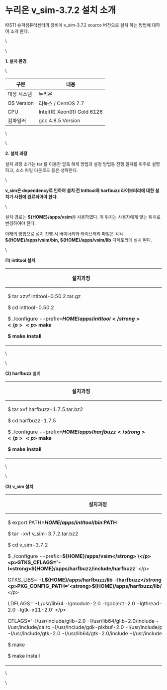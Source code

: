 # 누리온 v\_sim-3.7.2 설치 소개

KISTI 슈퍼컴퓨터센터의 장비에 v\_sim-3.7.2 source 버전으로 설치 하는 방법에 대하여 소개 한다.

\


\


**1. 설치 환경**

\


|   **구분**    | **내용**                     |
| ----------- | -------------------------- |
|  대상 시스템     | 누리온                        |
|  OS Version | 리눅스 / CentOS 7.7           |
|  CPU        | Intel(R) Xeon(R) Gold 6126 |
|  컴파일러       | gcc 4.8.5 Version          |

\


\


**2. 설치 과정**

&#x20;설치 과정 소개는 tar 를 이용한 압축 해제 방법과 설정 방법등 진행 절차를 위주로 설명하고, 소스 파일 다운로드 등은 생략한다.&#x20;

\


**v\_sim은 dependency로 인하여 설치 전 Intltool와 harfbuzz 라이브러리에 대한 설치가 사전에 완료되어야 한다.**

\


설치 경로는 **${HOME}/apps/vsim**을 사용하였다. 이 위치는 사용자에게 맞는 위치로 변경하여야 한다.&#x20;

아래의 방법으로 설치 진행 시 바이너리와 라이브러리 파일은 각각 **${HOME}/apps/vsim/bin, ${HOME}/apps/vsim/lib** 디렉토리에 설치 된다.

\


&#x20; **(1) intltool 설치**

|   **설치과정**                                                                                                                                                                | <p><br></p> |
| ------------------------------------------------------------------------------------------------------------------------------------------------------------------------- | ----------- |
| <p>$ tar xzvf intltool-0.50.2.tar.gz</p><p>$ cd intltool-0.50.2</p><p>$ ./configure --prefix=<strong>${HOME}/apps/intltool</strong></p><p>$ make</p><p>$ make install</p> | <p><br></p> |

\


\


&#x20; **(2) harfbuzz 설치**

|   **설치과정**                                                                                                                                                              | <p><br></p> |
| ----------------------------------------------------------------------------------------------------------------------------------------------------------------------- | ----------- |
| <p>$ tar xvf harfbuzz-1.7.5.tar.bz2</p><p>$ cd harfbuzz-1.7.5</p><p>$ ./configure --prefix=<strong>${HOME}/apps/harfbuzz</strong></p><p>$ make</p><p>$ make install</p> | <p><br></p> |

\


\


&#x20; **(3) v\_sim 설치**

|   **설치과정**                                                                                                                                                                                                                                                                                                                                                                                                                                                                                                                                                                                                                                                                                                                                                                                                     | <p><br></p> |
| -------------------------------------------------------------------------------------------------------------------------------------------------------------------------------------------------------------------------------------------------------------------------------------------------------------------------------------------------------------------------------------------------------------------------------------------------------------------------------------------------------------------------------------------------------------------------------------------------------------------------------------------------------------------------------------------------------------------------------------------------------------------------------------------------------------- | ----------- |
| <p>$ export PATH=<strong>${HOME}/apps/intltool/bin:$PATH</strong></p><p>$ tar -xvf v_sim-3.7.2.tar.bz2</p><p>$ cd v_sim-3.7.2</p><p>$ ./configure --prefix=<strong>${HOME}/apps/vsim</strong> \</p><p>GTKS_CFLAGS='-I<strong>${HOME}/apps/harfbuzz/include/harfbuzz</strong>' \</p><p>GTKS_LIBS='-L<strong>${HOME}/apps/harfbuzz/lib -lharfbuzz</strong>' \</p><p>PKG_CONFIG_PATH='<strong>${HOME}/apps/harfbuzz/lib/pkgconfig</strong>' \</p><p>LDFLAGS='-L/usr/lib64 -lgmodule-2.0 -lgobject-2.0 -lgthread-2.0 -lglib-2.0 -lgtk-x11-2.0' \</p><p>CFLAGS='-I/usr/include/glib-2.0 -I/usr/lib64/glib-2.0/include -I/usr/include/cairo -I/usr/include/gdk-pixbuf-2.0 -I/usr/include/pango-1.0 -I/usr/include/gtk-2.0 -I/usr/lib64/gtk-2.0/include -I/usr/include/atk-1.0'</p><p>$ make</p><p>$ make install</p> | <p><br></p> |

\


\
